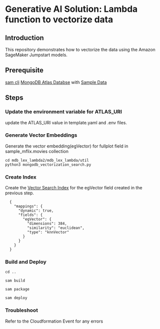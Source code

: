 # Generative AI Solution: Lambda function to vectorize data

## Introduction

This repository demonstrates how to vectorize the data using the Amazon SageMaker Jumpstart models.

## Prerequisite

  [sam cli](https://docs.aws.amazon.com/serverless-application-model/latest/developerguide/install-sam-cli.html)
  [MongoDB Atlas Databse](https://www.mongodb.com/docs/atlas/getting-started/) with [Sample Data](https://www.mongodb.com/docs/atlas/sample-data/) 

## Steps

### Update the environment variable for ATLAS_URI
  update the ATLAS_URI value in template.yaml and .env files.

### Generate Vector Embeddings

Generate the vector embedding(egVector) for fullplot field in sample_mflix.movies collection

    cd mdb_lex_lambda2/mdb_lex_lambda/util
    python3 mongodb_vectorization_search.py

### Create Index

Create the [Vector Search Index](https://www.mongodb.com/docs/atlas/atlas-search/field-types/knn-vector/) for the egVector field created in the previous step.

      {
        "mappings": {
          "dynamic": true,
          "fields": {
            "egVector": {
              "dimensions": 384,
              "similarity": "euclidean",
              "type": "knnVector"
            }
          }
        }
      }


### Build and Deploy

    cd ..
    
    sam build

    sam package

    sam deploy

### Troubleshoot

Refer to the Cloudformation Event for any errors